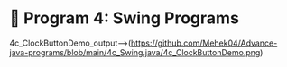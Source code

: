 # 📌 Program 4: Swing Programs

4c_ClockButtonDemo_output-->(https://github.com/Mehek04/Advance-java-programs/blob/main/4c_Swing.java/4c_ClockButtonDemo.png)
